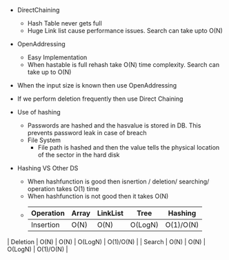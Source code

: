 - DirectChaining
  - Hash Table never gets full
  - Huge Link list cause performance issues. Search can take upto O(N)

- OpenAddressing
  - Easy Implementation
  - When hastable is full rehash take O(N) time complexity. Search can take up to O(N)

- When the input size is known then use OpenAddressing
- If we perform deletion frequently then  use Direct  Chaining

- Use of hashing
  - Passwords are hashed and the hasvalue is stored in DB. This prevents password leak in case of breach
  - File System
    - File path is hashed and then the value tells the physical location of the sector in the hard disk
- Hashing VS Other DS
  - When hashfunction is good then isnertion / deletion/ searching/ operation takes O(1) time
  - When hashfunction is not good then it takes O(N)
  -  | Operation | Array | LinkList | Tree    | Hashing  |
     |-------|-------|----------|---------|----------|
      | Insertion | O(N)  | O(N)       | O(LogN) | O(1)/O(N) |
| Deletion | O(N)     | O(N)       | O(LogN)       |     O(1)/O(N)      |
     | Search | O(N)     | O(N)       | O(LogN)      | O(1)/O(N)        |